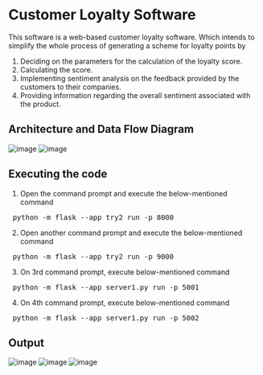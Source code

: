 # Customer Loyalty Software 
This software is a web-based customer loyalty software. Which intends to simplify the whole process of generating a scheme for loyalty points by
1. Deciding on the parameters for the calculation of the loyalty score.
2. Calculating the score.
3. Implementing sentiment analysis on the feedback provided by the customers to their 
companies.
4. Providing information regarding the overall sentiment associated with the product.

## Architecture and Data Flow Diagram
![image](https://github.com/UtkarshBagaria/Customer_Loyalty_Software/assets/79040060/10586234-8beb-4eac-856d-902e895e431c)
![image](https://github.com/UtkarshBagaria/Customer_Loyalty_Software/assets/79040060/4301a651-2802-4131-86ef-ea958caee5f4)

## Executing the code 
1. Open the command prompt and execute the below-mentioned command
<pre> python -m flask --app try2 run -p 8000 </pre>
2. Open another command prompt and execute the below-mentioned command
<pre> python -m flask --app try2 run -p 9000 </pre>
3. On 3rd command prompt, execute below-mentioned command
<pre> python -m flask --app server1.py run -p 5001 </pre>
4. On 4th command prompt, execute below-mentioned command
<pre> python -m flask --app server1.py run -p 5002 </pre>
## Output
![image](https://github.com/UtkarshBagaria/Customer_Loyalty_Software/assets/79040060/0b2e9e7e-fe06-4bda-90e9-80f41df609e4)
![image](https://github.com/UtkarshBagaria/Customer_Loyalty_Software/assets/79040060/f8b9f327-e4f6-42cb-8d15-003239f6592a)
![image](https://github.com/UtkarshBagaria/Customer_Loyalty_Software/assets/79040060/6f49d560-cbb7-40bf-addc-82b11e1e06ce)





